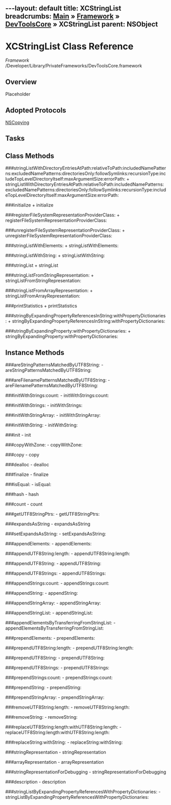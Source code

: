 ---layout: default
title: XCStringList
breadcrumbs: <a href="/index.html">Main</a> &raquo; <a href="/Frameworks.html">Framework</a> &raquo; <a href="/Frameworks/DevToolsCore.html">DevToolsCore</a> &raquo; XCStringList
parent: NSObject 
---
# XCStringList Class Reference

*Framework* /Developer/Library/PrivateFrameworks/DevToolsCore.framework

## Overview

Placeholder

## Adopted Protocols

[NSCopying]()

## Tasks

## Class Methods

<a name="+stringListWithDirectoryEntriesAtPath:relativeToPath:includedNamePatterns:excludedNamePatterns:directoriesOnly:followSymlinks:recursionType:includeTopLevelDirectoryItself:maxArgumentSize:errorPath:"></a>
###stringListWithDirectoryEntriesAtPath:relativeToPath:includedNamePatterns:excludedNamePatterns:directoriesOnly:followSymlinks:recursionType:includeTopLevelDirectoryItself:maxArgumentSize:errorPath:
    + stringListWithDirectoryEntriesAtPath:relativeToPath:includedNamePatterns:excludedNamePatterns:directoriesOnly:followSymlinks:recursionType:includeTopLevelDirectoryItself:maxArgumentSize:errorPath:

<a name="+initialize"></a>
###initialize
    + initialize

<a name="+registerFileSystemRepresentationProviderClass:"></a>
###registerFileSystemRepresentationProviderClass:
    + registerFileSystemRepresentationProviderClass:

<a name="+unregisterFileSystemRepresentationProviderClass:"></a>
###unregisterFileSystemRepresentationProviderClass:
    + unregisterFileSystemRepresentationProviderClass:

<a name="+stringListWithElements:"></a>
###stringListWithElements:
    + stringListWithElements:

<a name="+stringListWithString:"></a>
###stringListWithString:
    + stringListWithString:

<a name="+stringList"></a>
###stringList
    + stringList

<a name="+stringListFromStringRepresentation:"></a>
###stringListFromStringRepresentation:
    + stringListFromStringRepresentation:

<a name="+stringListFromArrayRepresentation:"></a>
###stringListFromArrayRepresentation:
    + stringListFromArrayRepresentation:

<a name="+printStatistics"></a>
###printStatistics
    + printStatistics

<a name="+stringByExpandingPropertyReferencesInString:withPropertyDictionaries:"></a>
###stringByExpandingPropertyReferencesInString:withPropertyDictionaries:
    + stringByExpandingPropertyReferencesInString:withPropertyDictionaries:

<a name="+stringByExpandingProperty:withPropertyDictionaries:"></a>
###stringByExpandingProperty:withPropertyDictionaries:
    + stringByExpandingProperty:withPropertyDictionaries:

## Instance Methods

<a name="-areStringPatternsMatchedByUTF8String:"></a>
###areStringPatternsMatchedByUTF8String:
    - areStringPatternsMatchedByUTF8String:

<a name="-areFilenamePatternsMatchedByUTF8String:"></a>
###areFilenamePatternsMatchedByUTF8String:
    - areFilenamePatternsMatchedByUTF8String:

<a name="-initWithStrings:count:"></a>
###initWithStrings:count:
    - initWithStrings:count:

<a name="-initWithStrings:"></a>
###initWithStrings:
    - initWithStrings:

<a name="-initWithStringArray:"></a>
###initWithStringArray:
    - initWithStringArray:

<a name="-initWithString:"></a>
###initWithString:
    - initWithString:

<a name="-init"></a>
###init
    - init

<a name="-copyWithZone:"></a>
###copyWithZone:
    - copyWithZone:

<a name="-copy"></a>
###copy
    - copy

<a name="-dealloc"></a>
###dealloc
    - dealloc

<a name="-finalize"></a>
###finalize
    - finalize

<a name="-isEqual:"></a>
###isEqual:
    - isEqual:

<a name="-hash"></a>
###hash
    - hash

<a name="-count"></a>
###count
    - count

<a name="-getUTF8StringPtrs:"></a>
###getUTF8StringPtrs:
    - getUTF8StringPtrs:

<a name="-expandsAsString"></a>
###expandsAsString
    - expandsAsString

<a name="-setExpandsAsString:"></a>
###setExpandsAsString:
    - setExpandsAsString:

<a name="-appendElements:"></a>
###appendElements:
    - appendElements:

<a name="-appendUTF8String:length:"></a>
###appendUTF8String:length:
    - appendUTF8String:length:

<a name="-appendUTF8String:"></a>
###appendUTF8String:
    - appendUTF8String:

<a name="-appendUTF8Strings:"></a>
###appendUTF8Strings:
    - appendUTF8Strings:

<a name="-appendStrings:count:"></a>
###appendStrings:count:
    - appendStrings:count:

<a name="-appendString:"></a>
###appendString:
    - appendString:

<a name="-appendStringArray:"></a>
###appendStringArray:
    - appendStringArray:

<a name="-appendStringList:"></a>
###appendStringList:
    - appendStringList:

<a name="-appendElementsByTransferringFromStringList:"></a>
###appendElementsByTransferringFromStringList:
    - appendElementsByTransferringFromStringList:

<a name="-prependElements:"></a>
###prependElements:
    - prependElements:

<a name="-prependUTF8String:length:"></a>
###prependUTF8String:length:
    - prependUTF8String:length:

<a name="-prependUTF8String:"></a>
###prependUTF8String:
    - prependUTF8String:

<a name="-prependUTF8Strings:"></a>
###prependUTF8Strings:
    - prependUTF8Strings:

<a name="-prependStrings:count:"></a>
###prependStrings:count:
    - prependStrings:count:

<a name="-prependString:"></a>
###prependString:
    - prependString:

<a name="-prependStringArray:"></a>
###prependStringArray:
    - prependStringArray:

<a name="-removeUTF8String:length:"></a>
###removeUTF8String:length:
    - removeUTF8String:length:

<a name="-removeString:"></a>
###removeString:
    - removeString:

<a name="-replaceUTF8String:length:withUTF8String:length:"></a>
###replaceUTF8String:length:withUTF8String:length:
    - replaceUTF8String:length:withUTF8String:length:

<a name="-replaceString:withString:"></a>
###replaceString:withString:
    - replaceString:withString:

<a name="-stringRepresentation"></a>
###stringRepresentation
    - stringRepresentation

<a name="-arrayRepresentation"></a>
###arrayRepresentation
    - arrayRepresentation

<a name="-stringRepresentationForDebugging"></a>
###stringRepresentationForDebugging
    - stringRepresentationForDebugging

<a name="-description"></a>
###description
    - description

<a name="-stringListByExpandingPropertyReferencesWithPropertyDictionaries:"></a>
###stringListByExpandingPropertyReferencesWithPropertyDictionaries:
    - stringListByExpandingPropertyReferencesWithPropertyDictionaries:

